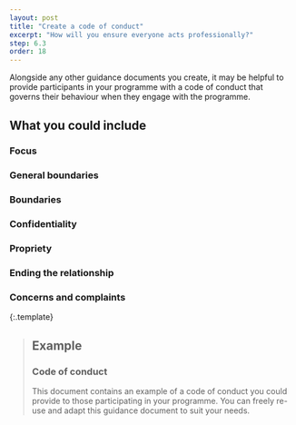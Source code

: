 ```yaml
---
layout: post
title: "Create a code of conduct"
excerpt: "How will you ensure everyone acts professionally?"
step: 6.3
order: 18
---
```


Alongside any other guidance documents you create, it may be helpful to provide participants in your programme with a code of conduct that governs their behaviour when they engage with the programme.

## What you could include

### Focus

### General boundaries

### Boundaries

### Confidentiality

### Propriety

### Ending the relationship

### Concerns and complaints



{:.template}
> ## Example
> ### Code of conduct
> 
> This document contains an example of a code of conduct you could provide to those participating in your programme. You can freely re-use and adapt this guidance document to suit your needs.